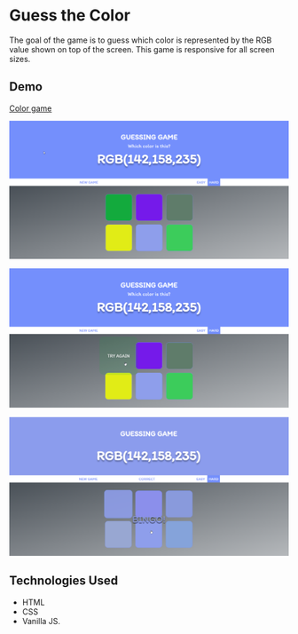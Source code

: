 # Guess the Color

The goal of the game is to guess which color is represented by the RGB value shown on top of the screen.
This game is responsive for all screen sizes.

## Demo

[Color game](https://guess-the-color-789.netlify.app/)

![Image](/screenshots/image1.png)

![Image](/screenshots/image2.png)

![Image](/screenshots/image3.png)

## Technologies Used

- HTML
- CSS
- Vanilla JS.
